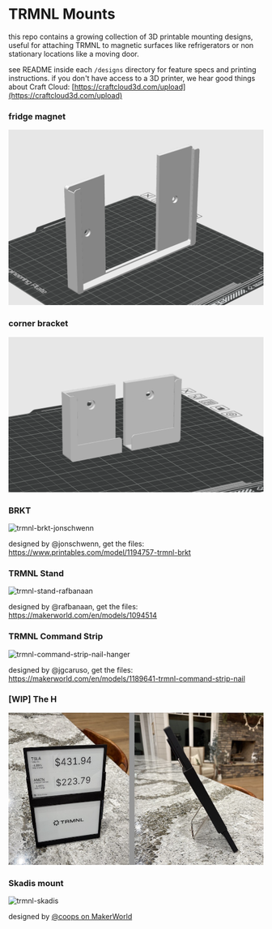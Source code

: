 # TRMNL Mounts

this repo contains a growing collection of 3D printable mounting designs, useful for attaching TRMNL to magnetic surfaces like refrigerators or non stationary locations like a moving door.

see README inside each `/designs` directory for feature specs and printing instructions. if you don't have access to a 3D printer, we hear good things about Craft Cloud:
[https://craftcloud3d.com/upload](https://craftcloud3d.com/upload)

### fridge magnet

<kbd>![trmnl-fridge-magnet-front-preview](https://github.com/usetrmnl/mounts/blob/main/designs/fridge_magnet/preview/front%20-%20fridge_mount_3.1.png)</kbd>

### corner bracket

<kbd>![corner-bracket-front-preview](https://github.com/usetrmnl/mounts/blob/main/designs/corner_bracket/preview/front%20-%20corner_bracket_3.1.png)</kbd>

### BRKT

![trmnl-brkt-jonschwenn](https://github.com/user-attachments/assets/f2da76cc-3f02-43fa-8e09-d0f6700798a5)

designed by @jonschwenn, get the files:
https://www.printables.com/model/1194757-trmnl-brkt

### TRMNL Stand

![trmnl-stand-rafbanaan](https://github.com/user-attachments/assets/cf788dc2-d9f1-4ea9-ad45-caf90f97bcdd)

designed by @rafbanaan, get the files:
https://makerworld.com/en/models/1094514

### TRMNL Command Strip

![trmnl-command-strip-nail-hanger](https://github.com/user-attachments/assets/121c192b-0546-4b00-b399-dcc7c2c42017)

designed by @jgcaruso, get the files:
https://makerworld.com/en/models/1189641-trmnl-command-strip-nail

### [WIP] The H

<kbd>![the-h-wip-preview](https://github.com/usetrmnl/mounts/blob/main/designs/the_h/preview/the_h.jpeg)</kbd>

### Skadis mount

![trmnl-skadis](https://makerworld.bblmw.com/makerworld/model/US3a1af63a9befc2/design/2025-02-27_1cf7c90d0e8c5.jpg?x-oss-process=image/resize,w_1920/format,webp)

designed by [@coops on MakerWorld](https://makerworld.com/en/models/1156997-trmnl-skadis-mount)
